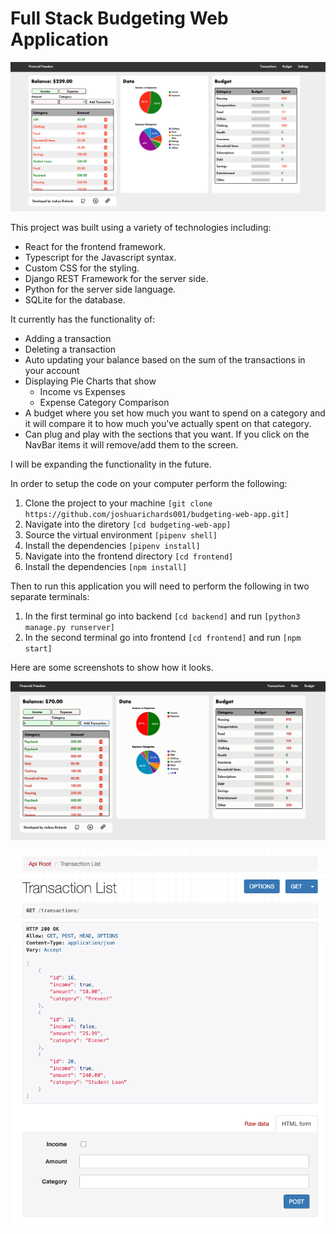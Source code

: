 # Full Stack Budgeting Web Application

![Final Pic](demo-images/dashboard.png)

This project was built using a variety of technologies including:

- React for the frontend framework.
- Typescript for the Javascript syntax.
- Custom CSS for the styling.
- Django REST Framework for the server side.
- Python for the server side language.
- SQLite for the database.

It currently has the functionality of:

- Adding a transaction
- Deleting a transaction
- Auto updating your balance based on the sum of the transactions in your account
- Displaying Pie Charts that show
  - Income vs Expenses
  - Expense Category Comparison
- A budget where you set how much you want to spend on a category and it will compare it to how much you've actually spent on that category.
- Can plug and play with the sections that you want. If you click on the NavBar items it will remove/add them to the screen.

I will be expanding the functionality in the future.

In order to setup the code on your computer perform the following:

1. Clone the project to your machine ```[git clone https://github.com/joshuarichards001/budgeting-web-app.git]```
2. Navigate into the diretory ```[cd budgeting-web-app]```
3. Source the virtual environment ```[pipenv shell]```
4. Install the dependencies ```[pipenv install]```
5. Navigate into the frontend directory ```[cd frontend]```
6. Install the dependencies ```[npm install]```

Then to run this application you will need to perform the following in two separate terminals:

1. In the first terminal go into backend ```[cd backend]``` and run ```[python3 manage.py runserver]```
2. In the second terminal go into frontend ```[cd frontend]``` and run ```[npm start]```


Here are some screenshots to show how it looks.

![Full Tour](demo-images/dashboard-vid.gif)

![Django API](demo-images/api-layout.png)


